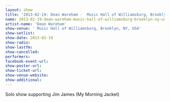 ```yaml
---
layout: show
title: '2013-02-19: Dean Wareham -  Music Hall of Williamsburg, Brooklyn, NY, USA'
name: 2013-02-19-dean-wareham-music-hall-of-williamsburg-brooklyn-ny-usa
artist-name: 'Dean Wareham'
show-venue: ' Music Hall of Williamsburg, Brooklyn, NY, USA'
show-setlist: 
show-date: 2013-02-19
show-radio: 
show-lastfm: 
show-cancelled: 
performers: 
facebook-event-url: 
show-poster-url: 
show-ticket-url: 
show-venue-website: 
show-additional: 
---
```


Solo show supporting Jim James (My Morning Jacket)